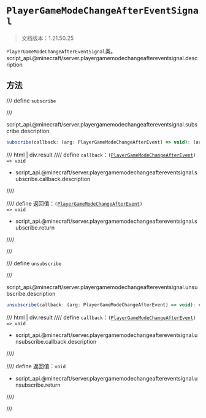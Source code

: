 # `PlayerGameModeChangeAfterEventSignal`

> 文档版本：1.21.50.25

`PlayerGameModeChangeAfterEventSignal`类。script_api.@minecraft/server.playergamemodechangeaftereventsignal.description

## 方法

/// define
`subscribe`


///

script_api.@minecraft/server.playergamemodechangeaftereventsignal.subscribe.description

```js
subscribe(callback: (arg: PlayerGameModeChangeAfterEvent) => void): (arg: PlayerGameModeChangeAfterEvent) => void
```

/// html | div.result
//// define
`callback`：<code>(<a href="../playergamemodechangeafterevent/">PlayerGameModeChangeAfterEvent</a>) =&gt; void</code>

- script_api.@minecraft/server.playergamemodechangeaftereventsignal.subscribe.callback.description


////

//// define
返回值：<code>(<a href="../playergamemodechangeafterevent/">PlayerGameModeChangeAfterEvent</a>) =&gt; void</code>

- script_api.@minecraft/server.playergamemodechangeaftereventsignal.subscribe.return


////

///


/// define
`unsubscribe`


///

script_api.@minecraft/server.playergamemodechangeaftereventsignal.unsubscribe.description

```js
unsubscribe(callback: (arg: PlayerGameModeChangeAfterEvent) => void): void
```

/// html | div.result
//// define
`callback`：<code>(<a href="../playergamemodechangeafterevent/">PlayerGameModeChangeAfterEvent</a>) =&gt; void</code>

- script_api.@minecraft/server.playergamemodechangeaftereventsignal.unsubscribe.callback.description


////

//// define
返回值：`void`

- script_api.@minecraft/server.playergamemodechangeaftereventsignal.unsubscribe.return


////

///

